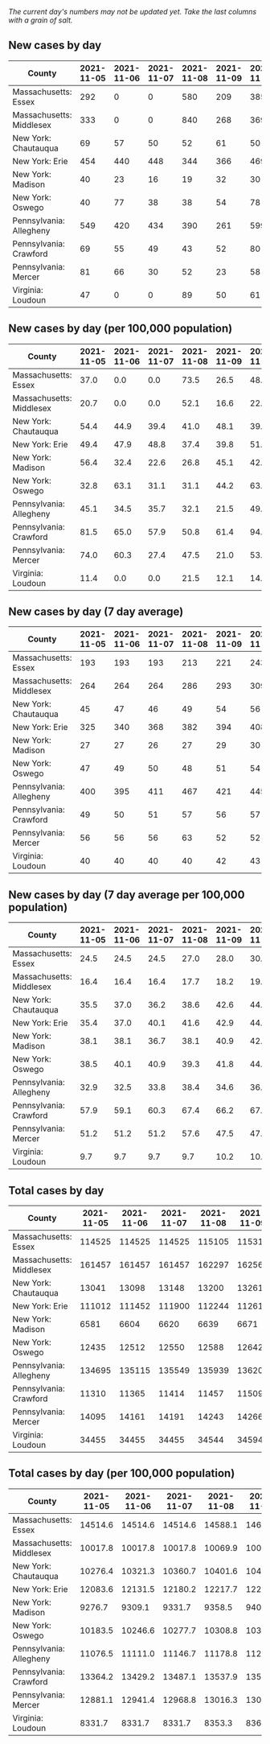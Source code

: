 _The current day's numbers may not be updated yet. Take the last columns with a grain of salt._
## New cases by day

| County | 2021-11-05 | 2021-11-06 | 2021-11-07 | 2021-11-08 | 2021-11-09 | 2021-11-10 | 2021-11-11 |
| --- | --- | --- | --- | --- | --- | --- | --- |
| Massachusetts: Essex | 292 | 0 | 0 | 580 | 209 | 385 |  |
| Massachusetts: Middlesex | 333 | 0 | 0 | 840 | 268 | 369 |  |
| New York: Chautauqua | 69 | 57 | 50 | 52 | 61 | 50 | 77 |
| New York: Erie | 454 | 440 | 448 | 344 | 366 | 469 | 520 |
| New York: Madison | 40 | 23 | 16 | 19 | 32 | 30 | 39 |
| New York: Oswego | 40 | 77 | 38 | 38 | 54 | 78 | 86 |
| Pennsylvania: Allegheny | 549 | 420 | 434 | 390 | 261 | 599 | 404 |
| Pennsylvania: Crawford | 69 | 55 | 49 | 43 | 52 | 80 | 92 |
| Pennsylvania: Mercer | 81 | 66 | 30 | 52 | 23 | 58 | 54 |
| Virginia: Loudoun | 47 | 0 | 0 | 89 | 50 | 61 | 77 |

## New cases by day (per 100,000 population)

| County | 2021-11-05 | 2021-11-06 | 2021-11-07 | 2021-11-08 | 2021-11-09 | 2021-11-10 | 2021-11-11 |
| --- | --- | --- | --- | --- | --- | --- | --- |
| Massachusetts: Essex | 37.0 | 0.0 | 0.0 | 73.5 | 26.5 | 48.8 |  |
| Massachusetts: Middlesex | 20.7 | 0.0 | 0.0 | 52.1 | 16.6 | 22.9 |  |
| New York: Chautauqua | 54.4 | 44.9 | 39.4 | 41.0 | 48.1 | 39.4 | 60.7 |
| New York: Erie | 49.4 | 47.9 | 48.8 | 37.4 | 39.8 | 51.1 | 56.6 |
| New York: Madison | 56.4 | 32.4 | 22.6 | 26.8 | 45.1 | 42.3 | 55.0 |
| New York: Oswego | 32.8 | 63.1 | 31.1 | 31.1 | 44.2 | 63.9 | 70.4 |
| Pennsylvania: Allegheny | 45.1 | 34.5 | 35.7 | 32.1 | 21.5 | 49.3 | 33.2 |
| Pennsylvania: Crawford | 81.5 | 65.0 | 57.9 | 50.8 | 61.4 | 94.5 | 108.7 |
| Pennsylvania: Mercer | 74.0 | 60.3 | 27.4 | 47.5 | 21.0 | 53.0 | 49.3 |
| Virginia: Loudoun | 11.4 | 0.0 | 0.0 | 21.5 | 12.1 | 14.8 | 18.6 |

## New cases by day (7 day average)

| County | 2021-11-05 | 2021-11-06 | 2021-11-07 | 2021-11-08 | 2021-11-09 | 2021-11-10 | 2021-11-11 |
| --- | --- | --- | --- | --- | --- | --- | --- |
| Massachusetts: Essex | 193 | 193 | 193 | 213 | 221 | 243 |  |
| Massachusetts: Middlesex | 264 | 264 | 264 | 286 | 293 | 309 |  |
| New York: Chautauqua | 45 | 47 | 46 | 49 | 54 | 56 | 59 |
| New York: Erie | 325 | 340 | 368 | 382 | 394 | 408 | 434 |
| New York: Madison | 27 | 27 | 26 | 27 | 29 | 30 | 28 |
| New York: Oswego | 47 | 49 | 50 | 48 | 51 | 54 | 59 |
| Pennsylvania: Allegheny | 400 | 395 | 411 | 467 | 421 | 445 | 437 |
| Pennsylvania: Crawford | 49 | 50 | 51 | 57 | 56 | 57 | 63 |
| Pennsylvania: Mercer | 56 | 56 | 56 | 63 | 52 | 52 | 52 |
| Virginia: Loudoun | 40 | 40 | 40 | 40 | 42 | 43 | 46 |

## New cases by day (7 day average per 100,000 population)

| County | 2021-11-05 | 2021-11-06 | 2021-11-07 | 2021-11-08 | 2021-11-09 | 2021-11-10 | 2021-11-11 |
| --- | --- | --- | --- | --- | --- | --- | --- |
| Massachusetts: Essex | 24.5 | 24.5 | 24.5 | 27.0 | 28.0 | 30.8 |  |
| Massachusetts: Middlesex | 16.4 | 16.4 | 16.4 | 17.7 | 18.2 | 19.2 |  |
| New York: Chautauqua | 35.5 | 37.0 | 36.2 | 38.6 | 42.6 | 44.1 | 46.5 |
| New York: Erie | 35.4 | 37.0 | 40.1 | 41.6 | 42.9 | 44.4 | 47.2 |
| New York: Madison | 38.1 | 38.1 | 36.7 | 38.1 | 40.9 | 42.3 | 39.5 |
| New York: Oswego | 38.5 | 40.1 | 40.9 | 39.3 | 41.8 | 44.2 | 48.3 |
| Pennsylvania: Allegheny | 32.9 | 32.5 | 33.8 | 38.4 | 34.6 | 36.6 | 35.9 |
| Pennsylvania: Crawford | 57.9 | 59.1 | 60.3 | 67.4 | 66.2 | 67.4 | 74.4 |
| Pennsylvania: Mercer | 51.2 | 51.2 | 51.2 | 57.6 | 47.5 | 47.5 | 47.5 |
| Virginia: Loudoun | 9.7 | 9.7 | 9.7 | 9.7 | 10.2 | 10.4 | 11.1 |

## Total cases by day

| County | 2021-11-05 | 2021-11-06 | 2021-11-07 | 2021-11-08 | 2021-11-09 | 2021-11-10 | 2021-11-11 |
| --- | --- | --- | --- | --- | --- | --- | --- |
| Massachusetts: Essex | 114525 | 114525 | 114525 | 115105 | 115314 | 115699 |  |
| Massachusetts: Middlesex | 161457 | 161457 | 161457 | 162297 | 162565 | 162934 |  |
| New York: Chautauqua | 13041 | 13098 | 13148 | 13200 | 13261 | 13311 | 13388 |
| New York: Erie | 111012 | 111452 | 111900 | 112244 | 112610 | 113079 | 113599 |
| New York: Madison | 6581 | 6604 | 6620 | 6639 | 6671 | 6701 | 6740 |
| New York: Oswego | 12435 | 12512 | 12550 | 12588 | 12642 | 12720 | 12806 |
| Pennsylvania: Allegheny | 134695 | 135115 | 135549 | 135939 | 136200 | 136799 | 137203 |
| Pennsylvania: Crawford | 11310 | 11365 | 11414 | 11457 | 11509 | 11589 | 11681 |
| Pennsylvania: Mercer | 14095 | 14161 | 14191 | 14243 | 14266 | 14324 | 14378 |
| Virginia: Loudoun | 34455 | 34455 | 34455 | 34544 | 34594 | 34655 | 34732 |

## Total cases by day (per 100,000 population)

| County | 2021-11-05 | 2021-11-06 | 2021-11-07 | 2021-11-08 | 2021-11-09 | 2021-11-10 | 2021-11-11 |
| --- | --- | --- | --- | --- | --- | --- | --- |
| Massachusetts: Essex | 14514.6 | 14514.6 | 14514.6 | 14588.1 | 14614.6 | 14663.4 |  |
| Massachusetts: Middlesex | 10017.8 | 10017.8 | 10017.8 | 10069.9 | 10086.6 | 10109.5 |  |
| New York: Chautauqua | 10276.4 | 10321.3 | 10360.7 | 10401.6 | 10449.7 | 10489.1 | 10549.8 |
| New York: Erie | 12083.6 | 12131.5 | 12180.2 | 12217.7 | 12257.5 | 12308.6 | 12365.2 |
| New York: Madison | 9276.7 | 9309.1 | 9331.7 | 9358.5 | 9403.6 | 9445.9 | 9500.9 |
| New York: Oswego | 10183.5 | 10246.6 | 10277.7 | 10308.8 | 10353.0 | 10416.9 | 10487.4 |
| Pennsylvania: Allegheny | 11076.5 | 11111.0 | 11146.7 | 11178.8 | 11200.2 | 11249.5 | 11282.7 |
| Pennsylvania: Crawford | 13364.2 | 13429.2 | 13487.1 | 13537.9 | 13599.4 | 13693.9 | 13802.6 |
| Pennsylvania: Mercer | 12881.1 | 12941.4 | 12968.8 | 13016.3 | 13037.4 | 13090.4 | 13139.7 |
| Virginia: Loudoun | 8331.7 | 8331.7 | 8331.7 | 8353.3 | 8365.4 | 8380.1 | 8398.7 |
